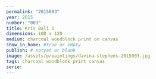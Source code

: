 ```yaml
---
permalink: "2015003"
year: 2015
number: "003"
title: Kris Bali 1
dimensions: 100 x 120
medium: charcoal woodblock print on canvas
show_in_home: #true or empty
publish: # notyet or blank
image: /assets/p/paintings/davina-stephens-2015003.jpg
tags: charcoal woodblock print canvas
serie:
---
```

